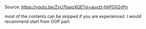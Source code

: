 Source: https://youtu.be/ZvU7lupoXQE?si=auvzt-hhPG1i2yPn

most of the contents can be skipped if you are experienced. I would recommend start from OOP part.
